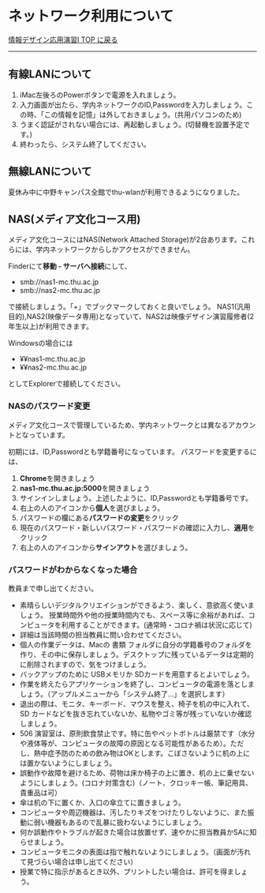 # ネットワーク利用について

[情報デザイン応用演習I TOP に戻る](./index.md)

---

## 有線LANについて
1. iMac左後ろのPowerボタンで電源を入れましょう。
2. 入力画面が出たら、学内ネットワークのID,Passwordを入力しましょう。この時、「この情報を記憶」は外しておきましょう。(共用パソコンのため)
3. うまく認証がされない場合には、再起動しましょう。(切替機を設置予定です。)
4. 終わったら、システム終了してください。

## 無線LANについて
夏休み中に中野キャンパス全館でthu-wlanが利用できるようになりました。

## NAS(メディア文化コース用)
メディア文化コースにはNAS(Network Attached Storage)が2台あります。これらには、学内ネットワークからしかアクセスができません。

Finderにて**移動 - サーバへ接続**にして、
- smb://nas1-mc.thu.ac.jp
- smb://nas2-mc.thu.ac.jp

で接続しましょう。「+」でブックマークしておくと良いでしょう。
NAS1(汎用目的),NAS2(映像データ専用)となっていて、NAS2は映像デザイン演習履修者(2年生以上)が利用できます。

Windowsの場合には
- ¥¥nas1-mc.thu.ac.jp
- ¥¥nas2-mc.thu.ac.jp

としてExplorerで接続してください。

### NASのパスワード変更
メディア文化コースで管理しているため、学内ネットワークとは異なるアカウントとなっています。

初期には、ID,Passwordとも学籍番号になっています。
パスワードを変更するには、
1. **Chrome**を開きましょう
2. **nas1-mc.thu.ac.jp:5000**を開きましょう
3. サインインしましょう。上述したように、ID,Passwordとも学籍番号です。
4. 右上の人のアイコンから**個人**を選びましょう。
5. パスワードの欄にある**パスワードの変更**をクリック
6. 現在のパスワード・新しいパスワード・パスワードの確認に入力し、**適用**をクリック
7. 右上の人のアイコンから**サインアウト**を選びましょう。

### パスワードがわからなくなった場合
教員まで申し出てください。




- 素晴らしいデジタルクリエイションができるよう、楽しく、意欲高く使いましょう。 授業時間外や他の授業時間内でも、スペース等に余裕があれば、コンピュータを利用することができます。(通常時・コロナ禍は状況に応じて)
- 詳細は当該時間の担当教員に問い合わせてください。
- 個人の作業データは、Macの 書類 フォルダに自分の学籍番号のフォルダを作り、その中に保存しましょう。デスクトップに残っているデータは定期的に削除されますので、気をつけましょう。
- バックアップのために USBメモリか SDカードを用意するとよいでしょう。
- 作業を終えたらアプリケーションを終了し、コンピュータの電源を落としましょう。（アップルメニューから「システム終了...」を選択します）
- 退出の際は、モニタ、キーボード、マウスを整え、椅子を机の中に入れて、SD カードなどを抜き忘れていないか、私物やゴミ等が残っていないか確認しましょう。
- 506 演習室は、原則飲食禁止です。特に缶やペットボトルは厳禁です（水分や液体等が、コンピュータの故障の原因となる可能性があるため）。ただし、熱中症予防のための飲み物はOKとします。こぼさないように机の上には置かないようにしましょう。
- 誤動作や故障を避けるため、荷物は床か椅子の上に置き、机の上に乗せないようにしましょう。(コロナ対策含む)（ノート、クロッキー帳、筆記用具、貴重品は可）
- 傘は机の下に置くか、入口の傘立てに置きましょう。
- コンピュータや周辺機器は、汚したりキズをつけたりしないように、また振動に弱い機器もあるので乱暴に扱わないようにしましょう。
- 何か誤動作やトラブルが起きた場合は放置せず、速やかに担当教員かSAに知らせましょう。
- コンピュータモニタの表面は指で触れないようにしましょう。（画面が汚れて見づらい場合は申し出てください）
- 授業で特に指示があるとき以外、プリントしたい場合は、許可を得ましょう。